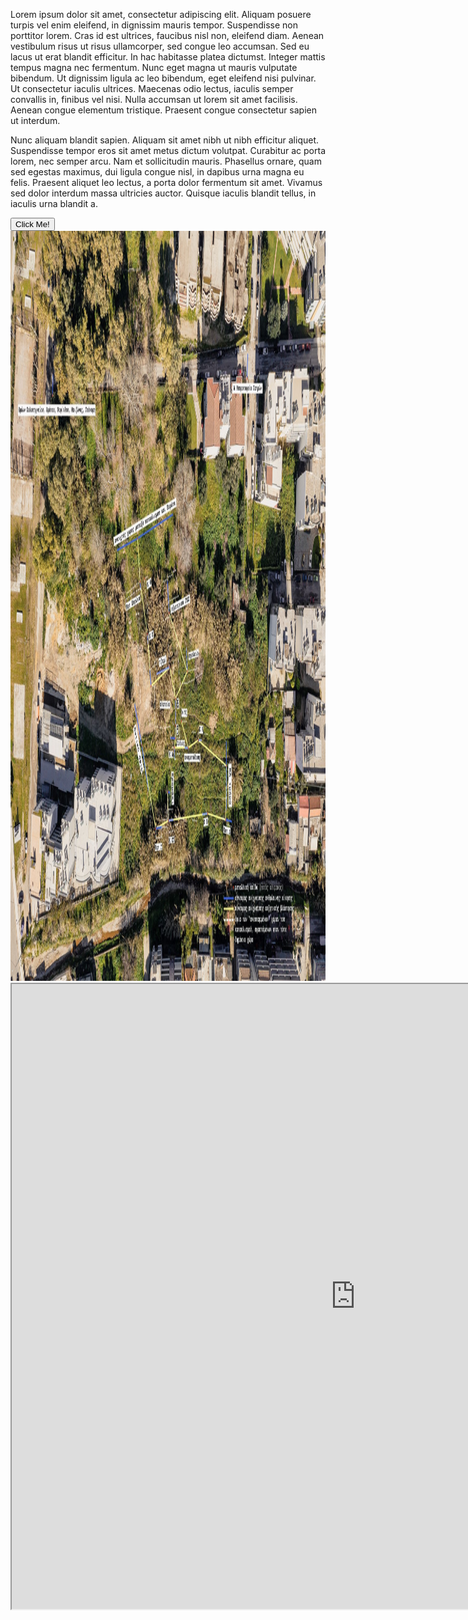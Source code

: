 <html>
<head>
<style>
iframe{
    width:1100px;
    height:1000px;
    border:1px black transparent;
}

#map{
width:100%;
min-height:500px;
margin-bottom:200px;
position:relative;
}

button{
width:150px;
height:50px;
display:block;
position:absolute;
top:10%;
left:60%;
}
</style>
</head>
<body>
<div>
<p>
 Lorem ipsum dolor sit amet, consectetur adipiscing elit. Aliquam posuere turpis vel enim eleifend, in dignissim mauris tempor. Suspendisse non porttitor lorem. Cras id est ultrices, faucibus nisl non, eleifend diam. Aenean vestibulum risus ut risus ullamcorper, sed congue leo accumsan. Sed eu lacus ut erat blandit efficitur. In hac habitasse platea dictumst. Integer mattis tempus magna nec fermentum. Nunc eget magna ut mauris vulputate bibendum. Ut dignissim ligula ac leo bibendum, eget eleifend nisi pulvinar. Ut consectetur iaculis ultrices. Maecenas odio lectus, iaculis semper convallis in, finibus vel nisi. Nulla accumsan ut lorem sit amet facilisis. Aenean congue elementum tristique. Praesent congue consectetur sapien ut interdum.

Nunc aliquam blandit sapien. Aliquam sit amet nibh ut nibh efficitur aliquet. Suspendisse tempor eros sit amet metus dictum volutpat. Curabitur ac porta lorem, nec semper arcu. Nam et sollicitudin mauris. Phasellus ornare, quam sed egestas maximus, dui ligula congue nisl, in dapibus urna magna eu felis. Praesent aliquet leo lectus, a porta dolor fermentum sit amet. Vivamus sed dolor interdum massa ultricies auctor. Quisque iaculis blandit tellus, in iaculis urna blandit a. </p>
</div>
<audio src="file_example_MP3_700KB.mp3" id="sample-audio"></audio>
<div id="map">
 <button type="button" onclick="document.getElementById('sample-audio').play()">Click Me!</button> 
<img src="map.jpg" width="1600" height="1200" />
</div>
<div>

<iframe src="https://board.net/p/echoing_evrotas_object_lists"></iframe>
</div>
</body>
</html>
